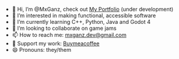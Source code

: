 - 👋 Hi, I’m @MxGanz, check out [My Portfolio](https://mxganz.github.io) (under development)
- 👀 I’m interested in making functional, accessible software
- 🌱 I’m currently learning C++, Python, Java and Godot 4
- 💞️ I’m looking to collaborate on game jams
- 📫 How to reach me: mxganz.dev@gmail.com
- 🍵 Support my work: [Buymeacoffee](https://buymeacoffee.com/mxganz)
- 😄 Pronouns: they/them

<!---
MxGanz/MxGanz is a ✨ special ✨ repository because its `README.md` (this file) appears on your GitHub profile.
You can click the Preview link to take a look at your changes.
--->
